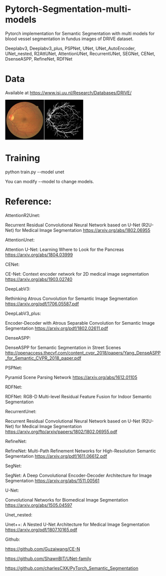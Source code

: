 # Pytorch-Segmentation-multi-models

Pytorch implementation for Semantic Segmentation with multi models for blood vessel segmentation in fundus images of DRIVE dataset.

Deeplabv3, Deeplabv3_plus, PSPNet, UNet, UNet_AutoEncoder, UNet_nested, R2AttUNet, AttentionUNet, RecurrentUNet, SEGNet, CENet, DsenseASPP, RefineNet, RDFNet

# Data
Available at https://www.isi.uu.nl/Research/Databases/DRIVE/

<img src="./drive.png" width=50%>

# Training

python train.py --model unet

You can modify --model to change models.

# Reference:

AttentionR2Unet: 

Recurrent Residual Convolutional Neural Network based on U-Net (R2U-Net) for Medical Image Segmentation
https://arxiv.org/abs/1802.06955


AttentionUnet: 

Attention U-Net: Learning Where to Look for the Pancreas
https://arxiv.org/abs/1804.03999


CENet: 

CE-Net: Context encoder network for 2D medical image segmentation 
https://arxiv.org/abs/1903.02740


DeepLabV3:

Rethinking Atrous Convolution for Semantic Image Segmentation
https://arxiv.org/pdf/1706.05587.pdf


DeepLabV3_plus: 

Encoder-Decoder with Atrous Separable Convolution for Semantic Image Segmentation
https://arxiv.org/pdf/1802.02611.pdf


DenseASPP: 

DenseASPP for Semantic Segmentation in Street Scenes
http://openaccess.thecvf.com/content_cvpr_2018/papers/Yang_DenseASPP_for_Semantic_CVPR_2018_paper.pdf


PSPNet: 

Pyramid Scene Parsing Network
https://arxiv.org/abs/1612.01105


RDFNet: 

RDFNet: RGB-D Multi-level Residual Feature Fusion for Indoor Semantic Segmentation


RecurrentUnet: 

Recurrent Residual Convolutional Neural Network based on U-Net (R2U-Net) for Medical Image Segmentation
https://arxiv.org/ftp/arxiv/papers/1802/1802.06955.pdf


RefineNet: 

RefineNet: Multi-Path Refinement Networks for High-Resolution Semantic Segmentation
https://arxiv.org/pdf/1611.06612.pdf


SegNet: 

SegNet: A Deep Convolutional Encoder-Decoder Architecture for Image Segmentation
https://arxiv.org/abs/1511.00561


U-Net: 

Convolutional Networks for Biomedical Image Segmentation
https://arxiv.org/abs/1505.04597


Unet_nested: 

Unet++: A Nested U-Net Architecture for Medical Image Segmentation
https://arxiv.org/pdf/1807.10165.pdf


Github:

https://github.com/Guzaiwang/CE-N 

https://github.com/ShawnBIT/UNet-family 

https://github.com/charlesCXK/PyTorch_Semantic_Segmentation
